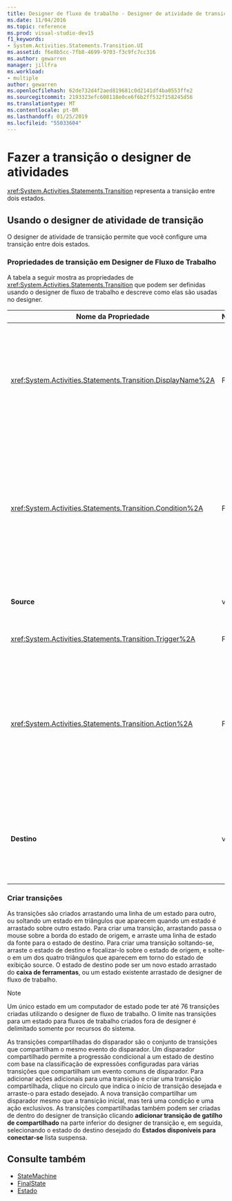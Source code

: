 ```yaml
---
title: Designer de fluxo de trabalho - Designer de atividade de transição
ms.date: 11/04/2016
ms.topic: reference
ms.prod: visual-studio-dev15
f1_keywords:
- System.Activities.Statements.Transition.UI
ms.assetid: f6e8b5cc-7fb8-4699-9703-f3c9fc7cc316
ms.author: gewarren
manager: jillfra
ms.workload:
- multiple
author: gewarren
ms.openlocfilehash: 62de732d4f2aed819681c0d2141df4ba0553ffe2
ms.sourcegitcommit: 2193323efc608118e0ce6f6b2ff532f158245d56
ms.translationtype: MT
ms.contentlocale: pt-BR
ms.lasthandoff: 01/25/2019
ms.locfileid: "55033604"
---
```

# <a name="transition-activity-designer"></a>Fazer a transição o designer de atividades

<xref:System.Activities.Statements.Transition> representa a transição entre dois estados.

## <a name="using-the-transition-activity-designer"></a>Usando o designer de atividade de transição

O designer de atividade de transição permite que você configure uma transição entre dois estados.

### <a name="transition-properties-in-the-workflow-designer"></a>Propriedades de transição em Designer de Fluxo de Trabalho

A tabela a seguir mostra as propriedades de <xref:System.Activities.Statements.Transition> que podem ser definidas usando o designer de fluxo de trabalho e descreve como elas são usadas no designer.

|Nome da Propriedade|Necessária|Uso|
|-|--------------|-|
|<xref:System.Activities.Statements.Transition.DisplayName%2A>|False|Especifica o nome amigável do designer de atividade de <xref:System.Activities.Statements.Transition> . O valor padrão é **T1**. O valor pode ser editado na grade de propriedade, no cabeçalho de designer expandido de transição, e o cabeçalho da seção de ação dentro do designer expandido de transição. <xref:System.Activities.Activity.DisplayName%2A> é usado em navegação de rastreamento que é exibida na parte superior do designer de fluxo de trabalho.<br /><br /> Embora não seja necessário <xref:System.Activities.Activity.DisplayName%2A> restrita, é uma prática recomendada usar um.|
|<xref:System.Activities.Statements.Transition.Condition%2A>|False|Se estiver presente, especifica uma expressão que deve ser avaliada como **verdadeira** antes do controle é passado para o estado de destino. Essa condição pode ser editada na grade de propriedade e expandido no designer de transição. Várias condições em uma transição compartilhado são avaliadas na ordem em que aparecem no designer de transição. **Observação:**  Observe que, se o <xref:System.Activities.Statements.Transition.Condition%2A> de uma transição for avaliada como **falsos** (ou todas as condições de uma transição do disparador compartilhado são avaliadas como **falso**), a transição não ocorrerá e todos os disparadores para todos os o transições de estado serão reagendadas. Neste tutorial, essa situação não pode ocorrer devido à maneira como as condições são configuradas (temos ações específicas para se o palpite está correto ou incorreto).|
|**Source**|verdadeiro|Indica o estado de que essa transição se origina. Clicando no nome do estado de origem alterna a exibição do designer para uma exibição expandida de estado. Esse valor é definido quando a transição é criada e não pode ser alterada.|
|<xref:System.Activities.Statements.Transition.Trigger%2A>|False|Especifica a atividade cuja conclusão inicia a transição. Para definir essa atividade, arraste uma atividade do **caixa de ferramentas** e solte-o na **gatilho** seção da transição.|
|<xref:System.Activities.Statements.Transition.Action%2A>|False|Especifica a atividade que é executada quando a atividade do disparador concluiu e o <xref:System.Activities.Statements.Transition.Condition%2A>, se presente, é avaliada como **verdadeiro**. Esta atividade é executada ao fazer a transição para estado de destino, após a atividade de <xref:System.Activities.Statements.State.Exit%2A> para o estado de origem, se presentes, é executada. Quando o designer de transição é expandido, esse valor pode ser definido arrastar uma atividade do **caixa de ferramentas** e soltando-os à **ação** seção da transição. Pode haver várias ações para uma única transição. As ações individuais podem ser expandidos e reduzido, e podem ser classificadas clicando para cima ou para baixo a seta que aparece em ação quando há várias ações em uma transição.|
|**Destino**|verdadeiro|Indica o estado que as transições do computador de estado após a transição concluírem. Isso corresponde à propriedade de <xref:System.Activities.Statements.Transition.To%2A> de transição no modelo de objeto. Clicando no nome do estado de destino alterna a exibição do designer para uma exibição expandida de estado. Esse valor é definido quando a transição é criada e pode ser modificada arrastando a seta que se conecta a transição para estado de destino no designer.|

### <a name="creating-transitions"></a>Criar transições

As transições são criados arrastando uma linha de um estado para outro, ou soltando um estado em triângulos que aparecem quando um estado é arrastado sobre outro estado. Para criar uma transição, arrastando passa o mouse sobre a borda do estado de origem, e arraste uma linha de estado da fonte para o estado de destino. Para criar uma transição soltando-se, arraste o estado de destino e focalizar-lo sobre o estado de origem, e solte-o em um dos quatro triângulos que aparecem em torno do estado de exibição source. O estado de destino pode ser um novo estado arrastado do **caixa de ferramentas**, ou um estado existente arrastado de designer de fluxo de trabalho.

> [!NOTE]
> Um único estado em um computador de estado pode ter até 76 transições criadas utilizando o designer de fluxo de trabalho. O limite nas transições para um estado para fluxos de trabalho criados fora de designer é delimitado somente por recursos do sistema.

As transições compartilhadas do disparador são o conjunto de transições que compartilham o mesmo evento do disparador. Um disparador compartilhado permite a progressão condicional a um estado de destino com base na classificação de expressões configuradas para várias transições que compartilham um evento comuns de disparador. Para adicionar ações adicionais para uma transição e criar uma transição compartilhada, clique no círculo que indica o início de transição desejada e arraste-o para estado desejado. A nova transição compartilhar um disparador mesmo que a transição inicial, mas terá uma condição e uma ação exclusivos. As transições compartilhadas também podem ser criadas de dentro do designer de transição clicando **adicionar transição de gatilho de compartilhado** na parte inferior do designer de transição e, em seguida, selecionando o estado do destino desejado do  **Estados disponíveis para conectar-se** lista suspensa.

## <a name="see-also"></a>Consulte também

- [StateMachine](../workflow-designer/statemachine-activity-designer.md)
- [FinalState](../workflow-designer/finalstate-activity-designer.md)
- [Estado](../workflow-designer/state-activity-designer.md)